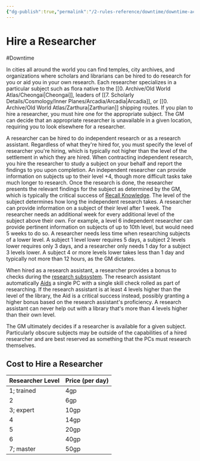 ```yaml
---
{"dg-publish":true,"permalink":"/2-rules-reference/downtime/downtime-activities/study/hire-a-researcher/","noteIcon":""}
---
```


# Hire a Researcher
#Downtime 

In cities all around the world you can find temples, city archives, and organizations where scholars and librarians can be hired to do research for you or aid you in your own research. Each researcher specializes in a particular subject such as flora native to the [[0. Archive/Old World Atlas/Cheongai\|Cheongai]], leaders of [[7. Scholarly Details/Cosmology/Inner Planes/Arcadia/Arcadia\|Arcadia]], or [[0. Archive/Old World Atlas/Zarthura\|Zarthurian]] shipping routes. If you plan to hire a researcher, you must hire one for the appropriate subject. The GM can decide that an appropriate researcher is unavailable in a given location, requiring you to look elsewhere for a researcher.  
  
A researcher can be hired to do independent research or as a research assistant. Regardless of what they're hired for, you must specify the level of researcher you're hiring, which is typically not higher than the level of the settlement in which they are hired. When contracting independent research, you hire the researcher to study a subject on your behalf and report the findings to you upon completion. An independent researcher can provide information on subjects up to their level +4, though more difficult tasks take much longer to research. Once the research is done, the researcher presents the relevant findings for the subject as determined by the GM, which is typically the critical success of [Recall Knowledge](https://2e.aonprd.com/Actions.aspx?ID=26). The level of the subject determines how long the independent research takes. A researcher can provide information on a subject of their level after 1 week. The researcher needs an additional week for every additional level of the subject above their own. For example, a level 6 independent researcher can provide pertinent information on subjects of up to 10th level, but would need 5 weeks to do so. A researcher needs less time when researching subjects of a lower level. A subject 1 level lower requires 5 days, a subject 2 levels lower requires only 3 days, and a researcher only needs 1 day for a subject 3 levels lower. A subject 4 or more levels lower takes less than 1 day and typically not more than 12 hours, as the GM dictates.  
  
When hired as a research assistant, a researcher provides a bonus to checks during the [research subsystem](https://2e.aonprd.com/Rules.aspx?ID=1205). The research assistant automatically [Aids](https://2e.aonprd.com/Actions.aspx?ID=75) a single PC with a single skill check rolled as part of researching. If the research assistant is at least 4 levels higher than the level of the library, the Aid is a critical success instead, possibly granting a higher bonus based on the research assistant's proficiency. A research assistant can never help out with a library that's more than 4 levels higher than their own level.  
  
The GM ultimately decides if a researcher is available for a given subject. Particularly obscure subjects may be outside of the capabilities of a hired researcher and are best reserved as something that the PCs must research themselves. 

## Cost to Hire a Researcher
| Researcher Level  | Price (per day)   |
| --- | --- |
| 1; trained   |  4gp   |
| 2   |  6gp   |
| 3; expert   |  10gp   |
| 4   |  14gp   |
| 5   |  20gp   |
| 6   |  40gp   |
| 7; master   |  50gp   |

